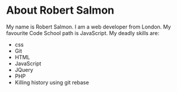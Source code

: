 ﻿# About Robert Salmon
My name is Robert Salmon. I am a web developer from London.
My favourite Code School path is JavaScript. 
My deadly skills are:
* css
* Git
* HTML
* JavaScript
* JQuery
* PHP
* Killing history using git rebase
